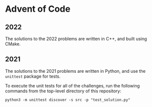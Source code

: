 # Advent of Code 


## 2022

The solutions to the 2022 problems are written in C++, and built using CMake.


## 2021

The solutions to the 2021 problems are written in Python, and use the `unittest` package for tests.

To execute the unit tests for all of the challenges, run the following commands from the top-level directory of this repository:

```
python3 -m unittest discover -s src -p "test_solution.py"
```
